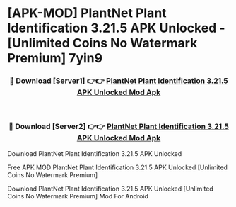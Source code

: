 # [APK-MOD] PlantNet Plant Identification 3.21.5 APK Unlocked - [Unlimited Coins No Watermark Premium] 7yin9



<div align="center">
<h3>🔴 Download [Server1] 👉👉 <a href="https://momento.my/?title=PlantNet_Plant_Identification_3.21.5_APK_Unlocked">PlantNet Plant Identification 3.21.5 APK Unlocked Mod Apk</a></h3><br>

<h3>🔴 Download [Server2] 👉👉 <a href="https://momento.my/?title=PlantNet_Plant_Identification_3.21.5_APK_Unlocked">PlantNet Plant Identification 3.21.5 APK Unlocked Mod Apk</a></h3>
</div>



Download PlantNet Plant Identification 3.21.5 APK Unlocked 

Free APK MOD PlantNet Plant Identification 3.21.5 APK Unlocked [Unlimited Coins No Watermark Premium]

Download PlantNet Plant Identification 3.21.5 APK Unlocked [Unlimited Coins No Watermark Premium] Mod For Android
